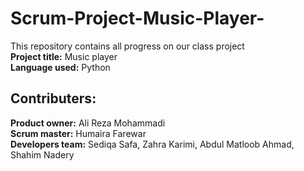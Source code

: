 # Scrum-Project-Music-Player-  
This repository contains all progress on our class project<br/>
**Project title:** Music player<br/>
**Language used:** Python <br/>
## Contributers:<br/>
**Product owner:** Ali Reza Mohammadi<br/>
**Scrum master:** Humaira Farewar <br/>
**Developers team:** Sediqa Safa, Zahra Karimi, Abdul Matloob Ahmad, Shahim Nadery<br/>

